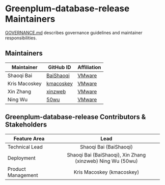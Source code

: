 # Greenplum-database-release Maintainers

[GOVERNANCE.md](https://github.com/greenplum-db/greenplum-database-release/blob/master/GOVERNANCE.md) describes governance guidelines and maintainer responsibilities.

## Maintainers

| Maintainer | GitHub ID | Affiliation |
| --------------- | --------- | ----------- |
| Shaoqi Bai | [BaiShaoqi](https://github.com/BaiShaoqi) | [VMware](https://www.github.com/vmware/) |
| Kris Macoskey | [kmacoskey](https://github.com/kmacoskey) | [VMware](https://www.github.com/vmware/) |
| Xin Zhang | [xinzweb](https://github.com/xinzweb) | [VMware](https://www.github.com/vmware/) |
| Ning Wu | [50wu](https://github.com/50wu) | [VMware](https://www.github.com/vmware/) |

## Greenplum-database-release Contributors & Stakeholders

| Feature Area | Lead |
| ----------------------------- | :---------------------: |
| Technical Lead | Shaoqi Bai (BaiShaoqi) |
| Deployment | Shaoqi Bai (BaiShaoqi), Xin Zhang (xinzweb) Ning Wu (50wu) |
| Product Management | Kris Macoskey (kmacoskey) |